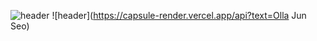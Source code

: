 ![header](https://capsule-render.vercel.app/api?type=soft)
![header](https://capsule-render.vercel.app/api?text=Olla Jun Seo)
